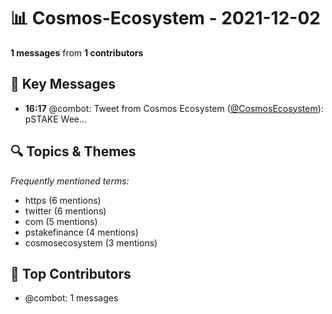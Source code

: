 # 📊 Cosmos-Ecosystem - 2021-12-02
**1 messages** from **1 contributors**

## 💬 Key Messages
- **16:17** @combot: Tweet from Cosmos Ecosystem ([@CosmosEcosystem](https://twitter.com/CosmosEcosystem)):
pSTAKE Wee...

## 🔍 Topics & Themes
*Frequently mentioned terms:*
- https (6 mentions)
- twitter (6 mentions)
- com (5 mentions)
- pstakefinance (4 mentions)
- cosmosecosystem (3 mentions)

## 👥 Top Contributors
- @combot: 1 messages